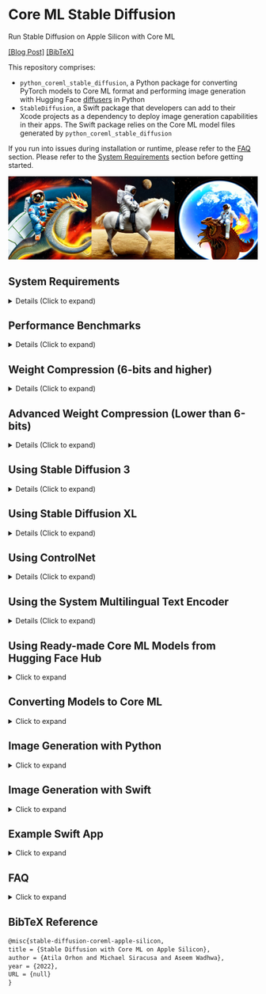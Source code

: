 # Core ML Stable Diffusion

Run Stable Diffusion on Apple Silicon with Core ML

[\[Blog Post\]](https://machinelearning.apple.com/research/stable-diffusion-coreml-apple-silicon) [\[BibTeX\]](#bibtex)


This repository comprises:

- `python_coreml_stable_diffusion`, a Python package for converting PyTorch models to Core ML format and performing image generation with Hugging Face [diffusers](https://github.com/huggingface/diffusers) in Python
- `StableDiffusion`, a Swift package that developers can add to their Xcode projects as a dependency to deploy image generation capabilities in their apps. The Swift package relies on the Core ML model files generated by `python_coreml_stable_diffusion`

If you run into issues during installation or runtime, please refer to the [FAQ](#faq) section. Please refer to the [System Requirements](#system-requirements) section before getting started.

<img src="assets/readme_reel.png">

## <a name="system-requirements"></a> System Requirements

<details>
  <summary> Details (Click to expand) </summary>

Model Conversion:

 macOS  | Python | coremltools |
:------:|:------:|:-----------:|
  13.1  | 3.8    |    7.0      |

Project Build:

  macOS | Xcode | Swift |
:------:|:-----:|:-----:|
  13.1  | 14.3  |  5.8  |

Target Device Runtime:

  macOS | iPadOS, iOS |
:------:|:-----------:|
  13.1  |     16.2    |

Target Device Runtime ([With Memory Improvements](#compression-6-bits-and-higher)):

  macOS | iPadOS, iOS |
:------:|:-----------:|
  14.0  |     17.0    |

Target Device Hardware Generation:

  Mac   |  iPad   | iPhone  |
:------:|:-------:|:-------:|
   M1   |   M1    |  A14    |

</details>


## <a name="performance-benchmark"></a> Performance Benchmarks

<details>
  <summary> Details (Click to expand) </summary>


[`stabilityai/stable-diffusion-2-1-base`](https://huggingface.co/apple/coreml-stable-diffusion-2-1-base) (512x512)



|        Device         | `--compute-unit`| `--attention-implementation` | End-to-End Latency (s) | Diffusion Speed (iter/s) |
| --------------------- | --------------- | ---------------------------- | ---------------------- | ------------------------ |
| iPhone 12 Mini        | `CPU_AND_NE`    |      `SPLIT_EINSUM_V2`       |      18.5*             |        1.44              |
| iPhone 12 Pro Max     | `CPU_AND_NE`    |      `SPLIT_EINSUM_V2`       |      15.4              |        1.45              |
| iPhone 13             | `CPU_AND_NE`    |      `SPLIT_EINSUM_V2`       |      10.8*             |        2.53              |
| iPhone 13 Pro Max     | `CPU_AND_NE`    |      `SPLIT_EINSUM_V2`       |      10.4              |        2.55              |
| iPhone 14             | `CPU_AND_NE`    |      `SPLIT_EINSUM_V2`       |      8.6               |        2.57              |
| iPhone 14 Pro Max     | `CPU_AND_NE`    |      `SPLIT_EINSUM_V2`       |      7.9               |        2.69              |
| iPad Pro (M1)         | `CPU_AND_NE`    |      `SPLIT_EINSUM_V2`       |      11.2              |        2.19              |
| iPad Pro (M2)         | `CPU_AND_NE`    |      `SPLIT_EINSUM_V2`       |      7.0               |        3.07              |

<details>
  <summary> Details (Click to expand) </summary>

- This benchmark was conducted by Apple and Hugging Face using public beta versions of iOS 17.0, iPadOS 17.0 and macOS 14.0 Seed 8 in August 2023.
- The performance data was collected using the `benchmark` branch of the [Diffusers app](https://github.com/huggingface/swift-coreml-diffusers)
- Swift code is not fully optimized, introducing up to ~10% overhead unrelated to Core ML model execution.
- The median latency value across 5 back-to-back end-to-end executions are reported
- The image generation procedure follows the standard configuration: 20 inference steps, 512x512 output image resolution, 77 text token sequence length, classifier-free guidance (batch size of 2 for unet).
- The actual prompt length does not impact performance because the Core ML model is converted with a static shape that computes the forward pass for all of the 77 elements (`tokenizer.model_max_length`) in the text token sequence regardless of the actual length of the input text.
- Weights are compressed to 6 bit precision. Please refer to [this section](#compression-6-bits-and-higher) for details.
- Activations are in float16 precision for both the GPU and the Neural Engine.
- `*` indicates that the [reduceMemory](https://github.com/apple/ml-stable-diffusion/blob/main/swift/StableDiffusion/pipeline/StableDiffusionPipeline.swift#L91) option was enabled which loads and unloads models just-in-time to avoid memory shortage. This added up to 2 seconds to the end-to-end latency.
- In the benchmark table, we report the best performing `--compute-unit` and `--attention-implementation` values per device. The former does not modify the Core ML model and can be applied during runtime. The latter modifies the Core ML model. Note that the best performing compute unit is model version and hardware-specific.
- Note that the performance optimizations in this repository (e.g. `--attention-implementation`) are generally applicable to Transformers and not customized to Stable Diffusion. Better performance may be observed upon custom kernel tuning. Therefore, these numbers do not represent **peak** HW capability.
- Performance may vary across different versions of Stable Diffusion due to architecture changes in the model itself. Each reported number is specific to the model version mentioned in that context.
- Performance may vary due to factors like increased system load from other applications or suboptimal device thermal state.

</details>


[`stabilityai/stable-diffusion-xl-base-1.0-ios`](https://huggingface.co/apple/coreml-stable-diffusion-xl-base-ios) (768x768)

|        Device         | `--compute-unit`| `--attention-implementation` | End-to-End Latency (s) | Diffusion Speed (iter/s) |
| --------------------- | --------------- | ---------------------------- | ---------------------- | ------------------------ |
| iPhone 12 Pro         | `CPU_AND_NE`    |      `SPLIT_EINSUM`          |            116*        |        0.50              |
| iPhone 13 Pro Max     | `CPU_AND_NE`    |      `SPLIT_EINSUM`          |            86*         |        0.68              |
| iPhone 14 Pro Max     | `CPU_AND_NE`    |      `SPLIT_EINSUM`          |            77*         |        0.83              |
| iPhone 15 Pro Max     | `CPU_AND_NE`    |      `SPLIT_EINSUM`          |            31          |        0.85              |
| iPad Pro (M1)         | `CPU_AND_NE`    |      `SPLIT_EINSUM`          |            36          |        0.69              |
| iPad Pro (M2)         | `CPU_AND_NE`    |      `SPLIT_EINSUM`          |            27          |        0.98              |

<details>
  <summary> Details (Click to expand) </summary>

- This benchmark was conducted by Apple and Hugging Face using iOS 17.0.2 and iPadOS 17.0.2 in September 2023.
- The performance data was collected using the `benchmark` branch of the [Diffusers app](https://github.com/huggingface/swift-coreml-diffusers)
- The median latency value across 5 back-to-back end-to-end executions are reported
- The image generation procedure follows this configuration: 20 inference steps, 768x768 output image resolution, 77 text token sequence length, classifier-free guidance (batch size of 2 for unet).
- `Unet.mlmodelc` is compressed to 4.04 bit precision following the [Mixed-Bit Palettization](#compression-lower-than-6-bits) algorithm recipe published [here](https://huggingface.co/apple/coreml-stable-diffusion-mixed-bit-palettization/blob/main/recipes/stabilityai-stable-diffusion-xl-base-1.0_palettization_recipe.json)
- All models except for `Unet.mlmodelc` are compressed to 16 bit precision
- [madebyollin/sdxl-vae-fp16-fix](https://huggingface.co/madebyollin/sdxl-vae-fp16-fix) by [@madebyollin](https://github.com/madebyollin) was used as the source PyTorch model for `VAEDecoder.mlmodelc` in order to enable float16 weight and activation quantization for the VAE model.
- `--attention-implementation SPLIT_EINSUM` is chosen in lieu of `SPLIT_EINSUM_V2` due to the prohibitively long compilation time of the latter
- `*` indicates that the [reduceMemory](https://github.com/apple/ml-stable-diffusion/blob/main/swift/StableDiffusion/pipeline/StableDiffusionPipeline.swift#L91) option was enabled which loads and unloads models just-in-time to avoid memory shortage. This added significant overhead to the end-to-end latency. Note that end-to-end latency difference between `iPad Pro (M1)` and `iPhone 13 Pro Max` despite identical diffusion speed.
- The actual prompt length does not impact performance because the Core ML model is converted with a static shape that computes the forward pass for all of the 77 elements (`tokenizer.model_max_length`) in the text token sequence regardless of the actual length of the input text.
- In the benchmark table, we report the best performing `--compute-unit` and `--attention-implementation` values per device. The former does not modify the Core ML model and can be applied during runtime. The latter modifies the Core ML model. Note that the best performing compute unit is model version and hardware-specific.
- Note that the performance optimizations in this repository (e.g. `--attention-implementation`) are generally applicable to Transformers and not customized to Stable Diffusion. Better performance may be observed upon custom kernel tuning. Therefore, these numbers do not represent **peak** HW capability.
- Performance may vary across different versions of Stable Diffusion due to architecture changes in the model itself. Each reported number is specific to the model version mentioned in that context.
- Performance may vary due to factors like increased system load from other applications or suboptimal device thermal state.


</details>



[`stabilityai/stable-diffusion-xl-base-1.0`](https://huggingface.co/apple/coreml-stable-diffusion-xl-base) (1024x1024)

|        Device         | `--compute-unit`| `--attention-implementation` | End-to-End Latency (s) | Diffusion Speed (iter/s) |
| --------------------- | --------------- | ---------------------------- | ---------------------- | ------------------------ |
| MacBook Pro (M1 Max)  | `CPU_AND_GPU`   |      `ORIGINAL`              |      46                |        0.46              |
| MacBook Pro (M2 Max)  | `CPU_AND_GPU`   |      `ORIGINAL`              |      37                |        0.57              |
| Mac Studio (M1 Ultra) | `CPU_AND_GPU`   |      `ORIGINAL`              |      25                |        0.89              |
| Mac Studio (M2 Ultra) | `CPU_AND_GPU`   |      `ORIGINAL`              |      20                |        1.11              |

<details>
  <summary> Details (Click to expand) </summary>

- This benchmark was conducted by Apple and Hugging Face using public beta versions of iOS 17.0, iPadOS 17.0 and macOS 14.0 in July 2023.
- The performance data was collected by running the `StableDiffusion` Swift pipeline.
- The median latency value across 3 back-to-back end-to-end executions are reported
- The image generation procedure follows the standard configuration: 20 inference steps, 1024x1024 output image resolution, classifier-free guidance (batch size of 2 for unet).
- Weights and activations are in float16 precision
- Performance may vary across different versions of Stable Diffusion due to architecture changes in the model itself. Each reported number is specific to the model version mentioned in that context.
- Performance may vary due to factors like increased system load from other applications or suboptimal device thermal state. Given these factors, we do not report sub-second variance in latency.

</details>
</details>


## <a name="compression-6-bits-and-higher"></a> Weight Compression (6-bits and higher)

<details>
  <summary> Details (Click to expand) </summary>

coremltools-7.0 supports advanced weight compression techniques for [pruning](https://coremltools.readme.io/v7.0/docs/pruning), [palettization](https://coremltools.readme.io/v7.0/docs/palettization-overview) and [linear 8-bit quantization](https://coremltools.readme.io/v7.0/docs/quantization-aware-training). For these techniques, `coremltools.optimize.torch.*` includes APIs that require fine-tuning to maintain accuracy at higher compression rates whereas `coremltools.optimize.coreml.*` includes APIs that are applied post-training and are data-free.

We demonstrate how data-free [post-training palettization](https://coremltools.readme.io/v7.0/docs/post-training-palettization) implemented in `coremltools.optimize.coreml.palettize_weights` enables us to achieve greatly improved performance for Stable Diffusion on mobile devices. This API implements the [Fast Exact k-Means](https://arxiv.org/abs/1701.07204) algorithm for optimal weight clustering which yields more accurate palettes. Using `--quantize-nbits {2,4,6,8}` during [conversion](#converting-models-to-coreml) is going to apply this compression to the unet and text_encoder models.

For best results, we recommend [training-time palettization](https://coremltools.readme.io/v7.0/docs/training-time-palettization): `coremltools.optimize.torch.palettization.DKMPalettizer` if fine-tuning your model is feasible. This API implements the [Differentiable k-Means (DKM)](https://machinelearning.apple.com/research/differentiable-k-means) learned palettization algorithm. In this exercise, we stick to post-training palettization for the sake of simplicity and ease of reproducibility.

The Neural Engine is capable of accelerating models with low-bit palettization: 1, 2, 4, 6 or 8 bits. With iOS 17 and macOS 14, compressed weights for Core ML models can be just-in-time decompressed during runtime (as opposed to ahead-of-time decompression upon load) to match the precision of activation tensors. This yields significant memory savings and enables models to run on devices with smaller RAM (e.g. iPhone 12 Mini). In addition, compressed weights are faster to fetch from memory which reduces the latency of memory bandwidth-bound layers. The just-in-time decompression behavior depends on the compute unit, layer type and hardware generation.

| Weight Precision | `--compute-unit`   | [`stabilityai/stable-diffusion-2-1-base`](https://huggingface.co/apple/coreml-stable-diffusion-2-1-base) generating *"a high quality photo of a surfing dog"* |
| :---------------:| :----------------: | ------------------------------------------------------  |
| 6-bit            | cpuAndNeuralEngine | <img src="assets/palette6_cpuandne_readmereel.png"> |
| 16-bit           | cpuAndNeuralEngine | <img src="assets/float16_cpuandne_readmereel.png">  |
| 16-bit           | cpuAndGPU          | <img src="assets/float16_gpu_readmereel.png"> |

Note that there are minor differences across 16-bit (float16) and 6-bit results. These differences are comparable to the differences across float16 and float32 or differences across compute units as exemplified above. We recommend a minimum of 6 bits for palettizing Stable Diffusion. Smaller number of bits (1, 2 and 4) will require either fine-tuning or advanced palettization techniques such as [MBP](#compression-lower-than-6-bits).

Resources:
- [Core ML Tools Docs: Optimizing Models](https://coremltools.readme.io/v7.0/docs/optimizing-models)
- [WWDC23 Session Video: Use Core ML Tools for machine learning model compression](https://developer.apple.com/videos/play/wwdc2023/10047)

</details>

## <a name="compression-lower-than-6-bits"></a> Advanced Weight Compression (Lower than 6-bits)

<details>
  <summary> Details (Click to expand) </summary>

This section describes an advanced compression algorithm called [Mixed-Bit Palettization (MBP)](https://huggingface.co/blog/stable-diffusion-xl-coreml#what-is-mixed-bit-palettization) built on top of the [Post-Training Weight Palettization tools](https://apple.github.io/coremltools/docs-guides/source/post-training-palettization.html) and using the [Weights Metadata API](https://apple.github.io/coremltools/docs-guides/source/mlmodel-utilities.html#get-weights-metadata) from [coremltools](https://github.com/apple/coremltools).

MBP builds a per-layer "palettization recipe" by picking a suitable number of bits among the Neural Engine supported bit-widths of 1, 2, 4, 6 and 8 in order to achieve the minimum average bit-width while maintaining a desired level of signal strength. The signal strength is measured by comparing the compressed model's output to that of the original float16 model. Given the same random seed and text prompts, PSNR between denoised latents is computed. The compression rate will depend on the model version as well as the tolerance for signal loss (drop in PSNR) since this algorithm is adaptive.

| 3.41-bit | 4.50-bit | 6.55-bit | 16-bit (original) |
| :-------:| :-------:| :-------:| :----------------:|
| <img src="assets/mbp/a_high_quality_photo_of_a_surfing_dog.7667.final_3.41-bits.png"> | <img src="assets/mbp/a_high_quality_photo_of_a_surfing_dog.7667.final_4.50-bits.png">  | <img src="assets/mbp/a_high_quality_photo_of_a_surfing_dog.7667.final_6.55-bits.png"> | <img src="assets/mbp/a_high_quality_photo_of_a_surfing_dog.7667.final_float16_original.png"> |


For example, the original float16 [stabilityai/stable-diffusion-xl-base-1.0](https://huggingface.co/stabilityai/stable-diffusion-xl-base-1.0) model has an ~82 dB signal strength. Naively applying [linear 8-bit quantization](https://coremltools.readme.io/docs/data-free-quantization) to the Unet model drops the signal to ~65 dB. Instead, applying MBP yields an average of 2.81-bits quantization while maintaining a signal strength of ~67 dB. This technique generally yields better results compared to using `--quantize-nbits` during model conversion but requires a "pre-analysis" run that takes up to a few hours on a single GPU (`mps` or `cuda`).

Here is the signal strength (PSNR in dB) versus model size reduction (% of float16 size) for `stabilityai/stable-diffusion-xl-base-1.0`. The `{1,2,4,6,8}-bit` curves are generated by progressively palettizing more layers using a palette with fixed number of bits. The layers were ordered in ascending order of their isolated impact to end-to-end signal strength so the cumulative compression's impact is delayed as much as possible. The mixed-bit curve is based on falling back to a higher number of bits as soon as a layer's isolated impact to end-to-end signal integrity drops below a threshold. Note that all curves based on palettization outperform linear 8-bit quantization at the same model size except for 1-bit.

<img src="assets/mbp/stabilityai_stable-diffusion-xl-base-1.0_psnr_vs_size.png" width="640">

Here are the steps for applying this technique on another model version:

**Step 1:** Run the pre-analysis script to generate "recipes" with varying signal strength:

```python
python -m python_coreml_stable_diffusion.mixed_bit_compression_pre_analysis --model-version <model-version> -o <output-dir>
```

For popular base models, you may find the pre-computed pre-analysis results [here](https://huggingface.co/apple/coreml-stable-diffusion-mixed-bit-palettization/tree/main/recipes). Fine-tuned models models are likely to honor the recipes of their corresponding base models but this is untested.


**Step 2:** The resulting JSON file from Step 1 will list "baselines", e.g.:

```json
{
  "model_version": "stabilityai/stable-diffusion-xl-base-1.0",
  "baselines": {
    "original": 82.2,
    "linear_8bit": 66.025,
    "recipe_6.55_bit_mixedpalette": 79.9,
    "recipe_5.52_bit_mixedpalette": 78.2,
    "recipe_4.89_bit_mixedpalette": 76.8,
    "recipe_4.41_bit_mixedpalette": 75.5,
    "recipe_4.04_bit_mixedpalette": 73.2,
    "recipe_3.67_bit_mixedpalette": 72.2,
    "recipe_3.32_bit_mixedpalette": 71.4,
    "recipe_3.19_bit_mixedpalette": 70.4,
    "recipe_3.08_bit_mixedpalette": 69.6,
    "recipe_2.98_bit_mixedpalette": 68.6,
    "recipe_2.90_bit_mixedpalette": 67.8,
    "recipe_2.83_bit_mixedpalette": 67.0,
    "recipe_2.71_bit_mixedpalette": 66.3
  },
}
```

Among these baselines, select a recipe based on your desired signal strength. We recommend palettizing to ~4 bits depending on the use case even if the signal integrity for lower bit values are higher than the linear 8-bit quantization baseline.

Finally, apply the selected recipe to the float16 Core ML model as follows:

```python
python -m python_coreml_stable_diffusion.mixed_bit_compression_apply --mlpackage-path <path-to-float16-unet-mlpackage> -o <output-dir> --pre-analysis-json-path <path-to--pre-analysis-json> --selected-recipe <selected-recipe-string-key>
```

An example `<selected-recipe-string-key>` would be `"recipe_4.50_bit_mixedpalette"` which achieves an average of 4.50-bits compression (compressed from ~5.2GB to ~1.46GB for SDXL). Please note that signal strength does not directly map to image-text alignment. Always verify that your MBP-compressed model variant is accurately generating images for your test prompts.

</details>


## <a name="using-stable-diffusion-3"></a> Using Stable Diffusion 3

<details>
  <summary> Details (Click to expand) </summary>

### Model Conversion

Stable Diffusion 3 uses some new and some old models to run. For the text encoders, the conversion can be done using a similar command as before with the `--sd3-version` flag.

```bash
python -m python_coreml_stable_diffusion.torch2coreml --model-version stabilityai/stable-diffusion-3-medium --bundle-resources-for-swift-cli --convert-text-encoder --sd3-version -o <output-dir>
```

For the new models (MMDiT, a new VAE with 16 channels, and the T5 text encoder), there are a number of new CLI flags that utilize the [DiffusionKit](https://www.github.com/argmaxinc/DiffusionKit) repo:

- `--sd3-version`: Indicates to the converter to treat this as a Stable Diffusion 3 model
- `--convert-mmdit`: Convert the MMDiT model
- `--convert-vae-decoder`: Convert the new VAE model (this will use the 16 channel version if --sd3-version is set)
- `--include-t5`: Downloads and includes a pre-converted T5 text encoder in the conversion

e.g.:
```bash
python -m python_coreml_stable_diffusion.torch2coreml --model-version stabilityai/stable-diffusion-3-medium --bundle-resources-for-swift-cli --convert-vae-decoder --convert-mmdit  --include-t5 --sd3-version -o <output-dir>
```

To convert the full pipeline with at 1024x1024 resolution, the following command may be used:

```bash
python -m python_coreml_stable_diffusion.torch2coreml --model-version stabilityai/stable-diffusion-3-medium --bundle-resources-for-swift-cli --convert-text-encoder --convert-vae-decoder --convert-mmdit --include-t5 --sd3-version --latent-h 128 --latent-w 128 -o <output-dir>
```

Keep in mind that the MMDiT model is quite large and will require increasingly more memory and time to convert as the latent resolution increases.

Also note that currently the MMDiT model requires fp32 and therefore only supports `CPU_AND_GPU` compute units and `ORIGINAL` attention implementation (the default for this pipeline).

### Swift Inference

Swift inference for Stable Diffusion 3 is similar to the previous versions. The only difference is that the `--sd3` flag should be used to indicate that the model is a Stable Diffusion 3 model.

```bash
swift run StableDiffusionSample <prompt> --resource-path <output-mlpackages-directory/Resources> --output-path <output-dir> --compute-units cpuAndGPU --sd3
```

</details>

## <a name="using-stable-diffusion-xl"></a> Using Stable Diffusion XL

<details>
  <summary> Details (Click to expand) </summary>

### Model Conversion

e.g.:

```bash
python -m python_coreml_stable_diffusion.torch2coreml --convert-unet --convert-vae-decoder --convert-text-encoder --xl-version --model-version stabilityai/stable-diffusion-xl-base-1.0 --refiner-version stabilityai/stable-diffusion-xl-refiner-1.0 --bundle-resources-for-swift-cli --attention-implementation {ORIGINAL,SPLIT_EINSUM} -o <output-dir>
```

- `--xl-version`: Additional argument to pass to the conversion script when specifying an XL model
- `--refiner-version`: Additional argument to pass to the conversion script when specifying an XL refiner model, required for ["Ensemble of Expert Denoisers"](https://huggingface.co/docs/diffusers/main/en/api/pipelines/stable_diffusion/stable_diffusion_xl#1-ensemble-of-expert-denoisers) inference.
- `--attention-implementation`: `ORIGINAL` is recommended for `cpuAndGPU` for deployment on Mac
- `--attention-implementation`: `SPLIT_EINSUM` is recommended for `cpuAndNeuralEngine` for deployment on iPhone & iPad
- `--attention-implementation`: `SPLIT_EINSUM_V2` is not recommended for Stable Diffusion XL because of prohibitively long compilation time
- **Tip:** Adding `--latent-h 96 --latent-w 96` is recommended for iOS and iPadOS deployment which leads to 768x768 generation as opposed to the default 1024x1024.
- **Tip:** Due to known float16 overflow issues in the original Stable Diffusion XL VAE, [the model conversion script enforces float32 precision](https://github.com/apple/ml-stable-diffusion/blob/main/python_coreml_stable_diffusion/torch2coreml.py#L486). Using a custom VAE version such as [madebyollin/sdxl-vae-fp16-fix](https://huggingface.co/madebyollin/sdxl-vae-fp16-fix) by [@madebyollin](https://github.com/madebyollin) via `--custom-vae-version madebyollin/sdxl-vae-fp16-fix` will restore the default float16 precision for VAE.

### Swift Inference

```bash
swift run StableDiffusionSample <prompt> --resource-path <output-mlpackages-directory/Resources> --output-path <output-dir> --compute-units {cpuAndGPU,cpuAndNeuralEngine} --xl
```
- Only the `base` model is required, `refiner` model is optional and will be used by default if provided in the resource directory
- ControlNet for XL is not yet supported

### Python Inference

```bash
python -m python_coreml_stable_diffusion.pipeline --prompt <prompt> --compute-unit {CPU_AND_GPU,CPU_AND_NE} -o <output-dir> -i <output-mlpackages-directory/Resources> --model-version stabilityai/stable-diffusion-xl-base-1.0
```
- `refiner` model is not yet supported
- ControlNet for XL is not yet supported

</details>

## <a name="using-controlnet"></a> Using ControlNet

<details>
  <summary> Details (Click to expand) </summary>

Example results using the prompt *"a high quality photo of a surfing dog"* conditioned on the scribble (leftmost):

<img src="assets/controlnet_readme_reel.png">

[ControlNet](https://huggingface.co/lllyasviel/ControlNet) allows users to condition image generation with Stable Diffusion on signals such as edge maps, depth maps, segmentation maps, scribbles and pose. Thanks to [@ryu38's contribution](https://github.com/apple/ml-stable-diffusion/pull/153), both the Python CLI and the Swift package support ControlNet models. Please refer to [this section](#converting-models-to-coreml) for details on setting up Stable Diffusion with ControlNet.

Note that ControlNet is not yet supported for Stable Diffusion XL.

</details>

## <a name="system-multilingual-text-encoder"></a> Using the System Multilingual Text Encoder

<details>
  <summary> Details (Click to expand) </summary>

With iOS 17 and macOS 14, `NaturalLanguage` framework introduced the [NLContextualEmbedding](https://developer.apple.com/documentation/naturallanguage/nlcontextualembedding) which provides Transformer-based textual embeddings for Latin (20 languages), Cyrillic (4 languages) and CJK (3 languages) scripts. The WWDC23 session titled [Explore Natural Language multilingual models](https://developer.apple.com/videos/play/wwdc2023/10042) demonstrated how this powerful new model can be used by developers to train downstream tasks such as multilingual image generation with Stable Diffusion.

The code to reproduce this demo workflow is made available in this repository. There are several ways in which this workflow can be implemented. Here is an example:

**Step 1:** Curate an image-text dataset with the desired languages.

**Step 2:** Pre-compute the NLContextualEmbedding values and replace the text strings with these embedding vectors in your dataset.

**Step 3:** Fine-tune a base model from Hugging Face Hub that is compatible with the [StableDiffusionPipeline](https://huggingface.co/docs/diffusers/api/pipelines/stable_diffusion/overview) by using your new dataset and replacing the default text_encoder with your pre-computed NLContextualEmbedding values.

**Step 4:** In order to be able to swap the text_encoder of a base model without training new layers, the base model's `text_encoder.hidden_size` must match that of NLContextualEmbedding. If it doesn't, you will need to train a linear projection layer to map between the two dimensionalities. After fine-tuning, this linear layer should be converted to CoreML as follows:

```shell
python -m python_coreml_stable_diffusion.multilingual_projection --input-path <path-to-projection-torchscript> --output-dir <output-dir>
```

The command above will yield a `MultilingualTextEncoderProjection.mlmodelc` file under `--output-dir` and this should be colocated with the rest of the Core ML model assets that were generated through `--bundle-resources-for-swift-cli`.

**Step 5:** The multilingual system text encoder can now be invoked by setting `useMultilingualTextEncoder` to true when initializing a pipeline or setting `--use-multilingual-text-encoder` in the CLI. Note that the model assets are distributed over-the-air so the first invocation will trigger asset downloads which is less than 100MB.


Resources:
- [WWDC23 Session Video: Explore Natural Language multilingual models](https://developer.apple.com/videos/play/wwdc2023/10042)
- [NLContextualEmbedding API Documentation](https://developer.apple.com/documentation/naturallanguage/nlcontextualembedding)

</details>

## <a name="using-converted-weights"></a> Using Ready-made Core ML Models from Hugging Face Hub

<details>
  <summary> Click to expand </summary>

🤗 Hugging Face ran the [conversion procedure](#converting-models-to-coreml) on the following models and made the Core ML weights publicly available on the Hub. If you would like to convert a version of Stable Diffusion that is not already available on the Hub, please refer to the [Converting Models to Core ML](#converting-models-to-core-ml).

* 6-bit quantized models (suitable for iOS 17 and macOS 14):
  - [`CompVis/stable-diffusion-v1-4`](https://huggingface.co/apple/coreml-stable-diffusion-1-4-palettized)
  - [`runwayml/stable-diffusion-v1-5`](https://huggingface.co/apple/coreml-stable-diffusion-v1-5-palettized)
  - [`stabilityai/stable-diffusion-2-base`](https://huggingface.co/apple/coreml-stable-diffusion-2-base-palettized)
  - [`stabilityai/stable-diffusion-2-1-base`](https://huggingface.co/apple/coreml-stable-diffusion-2-1-base-palettized)

* Mixed-bit quantized models
- [`stabilityai/stable-diffusion-xl-base-1.0`](https://huggingface.co/apple/coreml-stable-diffusion-mixed-bit-palettization)
- [`stabilityai/stable-diffusion-xl-base-1.0-ios`](https://huggingface.co/apple/coreml-stable-diffusion-xl-base-ios)

* Uncompressed models:
  - [`CompVis/stable-diffusion-v1-4`](https://huggingface.co/apple/coreml-stable-diffusion-v1-4)
  - [`runwayml/stable-diffusion-v1-5`](https://huggingface.co/apple/coreml-stable-diffusion-v1-5)
  - [`stabilityai/stable-diffusion-2-base`](https://huggingface.co/apple/coreml-stable-diffusion-2-base)
  - [`stabilityai/stable-diffusion-2-1-base`](https://huggingface.co/apple/coreml-stable-diffusion-2-1-base)
  - [`stabilityai/stable-diffusion-xl-base-1.0`](https://huggingface.co/apple/coreml-stable-diffusion-xl-base)
  - [`stabilityai/stable-diffusion-xl-{base+refiner}-1.0`](https://huggingface.co/apple/coreml-stable-diffusion-xl-base-with-refiner)
  - [`stabilityai/stable-diffusion-3-medium`](https://huggingface.co/stabilityai/stable-diffusion-3-medium)

If you want to use any of those models you may download the weights and proceed to [generate images with Python](#image-generation-with-python) or [Swift](#image-generation-with-swift).

There are several variants in each model repository. You may clone the whole repos using `git` and `git lfs` to download all variants, or selectively download the ones you need.

To clone the repos using `git`, please follow this process:

**Step 1:** Install the `git lfs` extension for your system.

`git lfs` stores large files outside the main git repo, and it downloads them from the appropriate server after you clone or checkout. It is available in most package managers, check [the installation page](https://git-lfs.com) for details.

**Step 2:** Enable `git lfs` by running this command once:

```bash
git lfs install
```

**Step 3:** Use `git clone` to download a copy of the repo that includes all model variants. For Stable Diffusion version 1.4, you'd issue the following command in your terminal:

```bash
git clone https://huggingface.co/apple/coreml-stable-diffusion-v1-4
```

If you prefer to download specific variants instead of cloning the repos, you can use the `huggingface_hub` Python library. For example, to do generation in Python using the `ORIGINAL` attention implementation (read [this section](#converting-models-to-core-ml) for details), you could use the following helper code:

```Python
from huggingface_hub import snapshot_download
from pathlib import Path

repo_id = "apple/coreml-stable-diffusion-v1-4"
variant = "original/packages"

model_path = Path("./models") / (repo_id.split("/")[-1] + "_" + variant.replace("/", "_"))
snapshot_download(repo_id, allow_patterns=f"{variant}/*", local_dir=model_path, local_dir_use_symlinks=False)
print(f"Model downloaded at {model_path}")
```

`model_path` would be the path in your local filesystem where the checkpoint was saved. Please, refer to [this post](https://huggingface.co/blog/diffusers-coreml) for additional details.

</details>

## <a name="converting-models-to-coreml"></a> Converting Models to Core ML

<details>
  <summary> Click to expand </summary>

**Step 1:** Create a Python environment and install dependencies:

```bash
conda create -n coreml_stable_diffusion python=3.8 -y
conda activate coreml_stable_diffusion
cd /path/to/cloned/ml-stable-diffusion/repository
pip install -e .
```

**Step 2:** Log in to or register for your [Hugging Face account](https://huggingface.co), generate a [User Access Token](https://huggingface.co/settings/tokens) and use this token to set up Hugging Face API access by running `huggingface-cli login` in a Terminal window.

**Step 3:** Navigate to the version of Stable Diffusion that you would like to use on [Hugging Face Hub](https://huggingface.co/models?search=stable-diffusion) and accept its Terms of Use. The default model version is [CompVis/stable-diffusion-v1-4](https://huggingface.co/CompVis/stable-diffusion-v1-4). The model version may be changed by the user as described in the next step.

**Step 4:** Execute the following command from the Terminal to generate Core ML model files (`.mlpackage`)

```shell
python -m python_coreml_stable_diffusion.torch2coreml --convert-unet --convert-text-encoder --convert-vae-decoder --convert-safety-checker --model-version <model-version-string-from-hub> -o <output-mlpackages-directory>
```

**WARNING:** This command will download several GB worth of PyTorch checkpoints from Hugging Face. Please ensure that you are on Wi-Fi and have enough disk space.

This generally takes 15-20 minutes on an M1 MacBook Pro. Upon successful execution, the 4 neural network models that comprise Stable Diffusion will have been converted from PyTorch to Core ML (`.mlpackage`) and saved into the specified `<output-mlpackages-directory>`. Some additional notable arguments:

- `--model-version`: The model version name as published on the [Hugging Face Hub](https://huggingface.co/models?search=stable-diffusion)

- `--refiner-version`: The refiner version name as published on the [Hugging Face Hub](https://huggingface.co/models?search=stable-diffusion). This is optional and if specified, this argument will convert and bundle the refiner unet alongside the model unet.

- `--bundle-resources-for-swift-cli`: Compiles all 4 models and bundles them along with necessary resources for text tokenization into `<output-mlpackages-directory>/Resources` which should provided as input to the Swift package. This flag is not necessary for the diffusers-based Python pipeline. [However using these compiled models in Python will significantly speed up inference](https://apple.github.io/coremltools/docs-guides/source/model-prediction.html#why-use-a-compiled-model).

- `--quantize-nbits`: Quantizes the weights of unet and text_encoder models down to 2, 4, 6 or 8 bits using a globally optimal k-means clustering algorithm. By default all models are weight-quantized to 16 bits even if this argument is not specified. Please refer to [this section](#compression-6-bits-and-higher for details and further guidance on weight compression.

- `--chunk-unet`: Splits the Unet model in two approximately equal chunks (each with less than 1GB of weights) for mobile-friendly deployment. This is **required** for Neural Engine deployment on iOS and iPadOS if weights are not quantized to 6-bits or less (`--quantize-nbits {2,4,6}`). This is not required for macOS. Swift CLI is able to consume both the chunked and regular versions of the Unet model but prioritizes the former. Note that chunked unet is not compatible with the Python pipeline because Python pipeline is intended for macOS only.

- `--attention-implementation`: Defaults to `SPLIT_EINSUM` which is the implementation described in [Deploying Transformers on the Apple Neural Engine](https://machinelearning.apple.com/research/neural-engine-transformers). `--attention-implementation SPLIT_EINSUM_V2` yields 10-30% improvement for mobile devices, still targeting the Neural Engine. `--attention-implementation ORIGINAL` will switch to an alternative implementation that should be used for CPU or GPU deployment on some Mac devices. Please refer to the [Performance Benchmark](#performance-benchmark) section for further guidance.

- `--check-output-correctness`: Compares original PyTorch model's outputs to final Core ML model's outputs. This flag increases RAM consumption significantly so it is recommended only for debugging purposes.

- `--convert-controlnet`: Converts ControlNet models specified after this option. This can also convert multiple models if you specify like `--convert-controlnet lllyasviel/sd-controlnet-mlsd lllyasviel/sd-controlnet-depth`.

- `--unet-support-controlnet`: enables a converted UNet model to receive additional inputs from ControlNet. This is required for generating image with using ControlNet and saved with a different name, `*_control-unet.mlpackage`, distinct from normal UNet. On the other hand, this UNet model can not work without ControlNet. Please use normal UNet for just txt2img.

- `--convert-vae-encoder`: not required for text-to-image applications. Required for image-to-image applications in order to map the input image to the latent space.

</details>

## <a name="image-generation-with-python"></a> Image Generation with Python

<details>
  <summary> Click to expand </summary>

Run text-to-image generation using the example Python pipeline based on [diffusers](https://github.com/huggingface/diffusers):

```shell
python -m python_coreml_stable_diffusion.pipeline --prompt "a photo of an astronaut riding a horse on mars" -i <core-ml-model-directory> -o </path/to/output/image> --compute-unit ALL --seed 93
```
Please refer to the help menu for all available arguments: `python -m python_coreml_stable_diffusion.pipeline -h`. Some notable arguments:

- `-i`: Should point to the `-o` directory from Step 4 of [Converting Models to Core ML](#converting-models-to-coreml) section from above. If you specified `--bundle-resources-for-swift-cli` during conversion, then use the resulting `Resources` folder (which holds the compiled `.mlmodelc` files). [The compiled models load much faster after first use](https://apple.github.io/coremltools/docs-guides/source/model-prediction.html#why-use-a-compiled-model).
- `--model-version`: If you overrode the default model version while converting models to Core ML, you will need to specify the same model version here.
- `--compute-unit`: Note that the most performant compute unit for this particular implementation may differ across different hardware. `CPU_AND_GPU` or `CPU_AND_NE` may be faster than `ALL`. Please refer to the [Performance Benchmark](#performance-benchmark) section for further guidance.
- `--scheduler`: If you would like to experiment with different schedulers, you may specify it here. For available options, please see the help menu. You may also specify a custom number of inference steps by `--num-inference-steps` which defaults to 50.
- `--controlnet`: ControlNet models specified with this option are used in image generation. Use this option in the format `--controlnet lllyasviel/sd-controlnet-mlsd lllyasviel/sd-controlnet-depth` and make sure to use `--controlnet-inputs` in conjunction.
- `--controlnet-inputs`: Image inputs corresponding to each ControlNet model. Please provide image paths in same order as models in `--controlnet`, for example: `--controlnet-inputs image_mlsd image_depth`.

</details>

## <a name="image-gen-swift"></a> Image Generation with Swift

<details>
  <summary> Click to expand </summary>

### Example CLI Usage
```shell
swift run StableDiffusionSample "a photo of an astronaut riding a horse on mars" --resource-path <output-mlpackages-directory>/Resources/ --seed 93 --output-path </path/to/output/image>
```
The output will be named based on the prompt and random seed:
e.g. `</path/to/output/image>/a_photo_of_an_astronaut_riding_a_horse_on_mars.93.final.png`

Please use the `--help` flag to learn about batched generation and more.

### Example Library Usage

```swift
import StableDiffusion
...
let pipeline = try StableDiffusionPipeline(resourcesAt: resourceURL)
pipeline.loadResources()
let image = try pipeline.generateImages(prompt: prompt, seed: seed).first
```
On iOS, the `reduceMemory` option should be set to `true` when constructing `StableDiffusionPipeline`

### Swift Package Details

This Swift package contains two products:

- `StableDiffusion` library
- `StableDiffusionSample` command-line tool

Both of these products require the Core ML models and tokenization resources to be supplied. When specifying resources via a directory path that directory must contain the following:

- `TextEncoder.mlmodelc` or `TextEncoder2.mlmodelc (text embedding model)
- `Unet.mlmodelc` or `UnetChunk1.mlmodelc` & `UnetChunk2.mlmodelc` (denoising autoencoder model)
- `VAEDecoder.mlmodelc` (image decoder model)
- `vocab.json` (tokenizer vocabulary file)
- `merges.text` (merges for byte pair encoding file)

Optionally, for image2image, in-painting, or similar:

- `VAEEncoder.mlmodelc` (image encoder model) 

Optionally, it may also include the safety checker model that some versions of Stable Diffusion include:

- `SafetyChecker.mlmodelc`

Optionally, for the SDXL refiner:

- `UnetRefiner.mlmodelc` (refiner unet model) 

Optionally, for ControlNet:

- `ControlledUNet.mlmodelc` or `ControlledUnetChunk1.mlmodelc` & `ControlledUnetChunk2.mlmodelc` (enabled to receive ControlNet values)
- `controlnet/` (directory containing ControlNet models)
  - `LllyasvielSdControlnetMlsd.mlmodelc` (for example, from lllyasviel/sd-controlnet-mlsd)
  - `LllyasvielSdControlnetDepth.mlmodelc` (for example, from lllyasviel/sd-controlnet-depth)
  - Other models you converted

Note that the chunked version of Unet is checked for first. Only if it is not present will the full `Unet.mlmodelc` be loaded. Chunking is required for iOS and iPadOS and not necessary for macOS.

</details>

## <a name="swift-app"></a> Example Swift App

<details>
  <summary> Click to expand </summary>

🤗 Hugging Face created an [open-source demo app](https://github.com/huggingface/swift-coreml-diffusers) on top of this library. It's written in native Swift and Swift UI, and runs on macOS, iOS and iPadOS. You can use the code as a starting point for your app, or to see how to integrate this library in your own projects.

Hugging Face has made the app [available in the Mac App Store](https://apps.apple.com/app/diffusers/id1666309574?mt=12).

</details>


##  <a name="faq"></a> FAQ

<details>
  <summary> Click to expand </summary>
<details>


<summary> <b> Q1: </b> <code> ERROR: Failed building wheel for tokenizers or error: can't find Rust compiler </code> </summary>

<b> A1: </b> Please review this [potential solution](https://github.com/huggingface/transformers/issues/2831#issuecomment-592724471).
</details>


<details>
<summary> <b> Q2: </b> <code> RuntimeError: {NSLocalizedDescription = "Error computing NN outputs." </code> </summary>

<b> A2: </b> There are many potential causes for this error. In this context, it is highly likely to be encountered when your system is under increased memory pressure from other applications. Reducing memory utilization of other applications is likely to help alleviate the issue.
</details>

<details>
<summary> <b> <a name="low-mem-conversion"></a> Q3: </b> My Mac has 8GB RAM and I am converting models to Core ML using the example command. The process is getting killed because of memory issues. How do I fix this issue? </summary>

<b> A3: </b>  In order to minimize the memory impact of the model conversion process, please execute the following command instead:

```bash
python -m python_coreml_stable_diffusion.torch2coreml --convert-vae-encoder --model-version <model-version-string-from-hub> -o <output-mlpackages-directory> && \
python -m python_coreml_stable_diffusion.torch2coreml --convert-vae-decoder --model-version <model-version-string-from-hub> -o <output-mlpackages-directory> && \
python -m python_coreml_stable_diffusion.torch2coreml --convert-unet --model-version <model-version-string-from-hub> -o <output-mlpackages-directory> && \
python -m python_coreml_stable_diffusion.torch2coreml --convert-text-encoder --model-version <model-version-string-from-hub> -o <output-mlpackages-directory> && \
python -m python_coreml_stable_diffusion.torch2coreml --convert-safety-checker --model-version <model-version-string-from-hub> -o <output-mlpackages-directory> &&
```

If you need `--chunk-unet`, you may do so in yet another independent command which will reuse the previously exported Unet model and simply chunk it in place:

```bash
python -m python_coreml_stable_diffusion.torch2coreml --convert-unet --chunk-unet -o <output-mlpackages-directory>
```

</details>

<details>
<summary> <b> Q4: </b> My Mac has 8GB RAM, should image generation work on my machine? </summary>

<b> A4: </b> Yes! Especially the `--compute-unit CPU_AND_NE` option should work under reasonable system load from other applications. Note that part of the [Example Results](#example-results) were generated using an M2 MacBook Air with 8GB RAM.
</details>

<details>
<summary> <b> Q5: </b> Every time I generate an image using the Python pipeline, loading all the Core ML models takes 2-3 minutes. Is this expected? </summary>

<b> A5: </b> Both `.mlpackage` and `.mlmodelc` models are compiled (also known as "model preparation" in Core ML terms) upon first load when a specific compute unit is specified. `.mlpackage` does not cache this compiled asset so each model load retriggers this compilation which may take up to a few minutes. On the other hand, `.mlmodelc` files do cache this compiled asset and non-first load times are reduced to just a few seconds.

In order to benefit from compilation caching, you may use the `.mlmodelc` assets instead of `.mlpackage` assets in both Swift (default) and Python (possible thanks to [@lopez-hector](https://github.com/lopez-hector)'s [contribution](https://github.com/apple/ml-stable-diffusion/commit/f3a212491cf531dd88493c89ad3d98d016db407f)) image generation pipelines.


</details>


<details>
<summary> <b> <a name="q-mobile-app"></a> Q6: </b> I want to deploy <code>StableDiffusion</code>, the Swift package, in my mobile app. What should I be aware of? </summary>

<b> A6: </b>The [Image Generation with Swift](#image-gen-swift) section describes the minimum SDK and OS versions as well as the device models supported by this package. We recommend carefully testing the package on the device with the least amount of RAM available among your deployment targets.

The image generation process in `StableDiffusion` can yield over 2 GB of peak memory during runtime depending on the compute units selected.  On iPadOS, we recommend using `.cpuAndNeuralEngine` in your configuration and the `reduceMemory` option when constructing a `StableDiffusionPipeline` to minimize memory pressure.

If your app crashes during image generation, consider adding the [Increased Memory Limit](https://developer.apple.com/documentation/bundleresources/entitlements/com_apple_developer_kernel_increased-memory-limit) capability to inform the system that some of your app’s core features may perform better by exceeding the default app memory limit on supported devices.
 
On iOS, depending on the iPhone model, Stable Diffusion model versions, selected compute units, system load and design of your app, this may still not be sufficient to keep your apps peak memory under the limit. Please remember, because the device shares memory between apps and iOS processes, one app using too much memory can compromise the user experience across the whole device.

We **strongly recommend** compressing your models following the recipes in [Advanced Weight Compression (Lower than 6-bits)](#compression-lower-than-6-bits) for iOS deployment. This reduces the peak RAM usage by up to 75% (from 16-bit to 4-bit) while preserving model output quality.

</details>

<details>
<summary> <b> Q7: </b> How do I generate images with different resolutions using the same Core ML models? </summary>

<b> A7: </b> The current version of `python_coreml_stable_diffusion` does not support single-model multi-resolution out of the box. However, developers may fork this project and leverage the [flexible shapes](https://coremltools.readme.io/docs/flexible-inputs) support from coremltools to extend the `torch2coreml` script by using `coremltools.EnumeratedShapes`. Note that, while the `text_encoder` is agnostic to the image resolution, the inputs and outputs of `vae_decoder` and `unet` models are dependent on the desired image resolution.
</details>

<details>
<summary> <b> Q8: </b> Are the Core ML and PyTorch generated images going to be identical? </summary>

<b> A8: </b> If desired, the generated images across PyTorch and Core ML can be made approximately identical. However, it is not guaranteed by default. There are several factors that might lead to different images across PyTorch and Core ML:


  <b> 1. Random Number Generator Behavior </b>

  The main source of potentially different results across PyTorch and Core ML is the Random Number Generator ([RNG](https://en.wikipedia.org/wiki/Random_number_generation)) behavior. PyTorch and Numpy have different sources of randomness. `python_coreml_stable_diffusion` generally relies on Numpy for RNG (e.g. latents initialization) and `StableDiffusion` Swift Library reproduces this RNG behavior by default. However, PyTorch-based pipelines such as Hugging Face `diffusers` relies on PyTorch's RNG behavior. Thanks to @liuliu's [contributions](https://github.com/apple/ml-stable-diffusion/pull/124), one can match the PyTorch (CPU/GPU) RNG behavior in Swift by specifying `--rng torch/cuda` which selects the `torchRNG/cudaRNG` mode.

  <b> 2. PyTorch </b>

  *"Completely reproducible results are not guaranteed across PyTorch releases, individual commits, or different platforms. Furthermore, results may not be reproducible between CPU and GPU executions, even when using identical seeds."* ([source](https://pytorch.org/docs/stable/notes/randomness.html#reproducibility)).

  <b> 3. Model Function Drift During Conversion </b>

  The difference in outputs across corresponding PyTorch and Core ML models is a potential cause. The signal integrity is tested during the conversion process (enabled via `--check-output-correctness` argument to  `python_coreml_stable_diffusion.torch2coreml`) and it is verified to be above a minimum [PSNR](https://en.wikipedia.org/wiki/Peak_signal-to-noise_ratio) value as tested on random inputs. Note that this is simply a sanity check and does not guarantee this minimum PSNR across all possible inputs. Furthermore, the results are not guaranteed to be identical when executing the same Core ML models across different compute units. This is not expected to be a major source of difference as the sample visual results indicate in [this section](#compression-6-bits-and-higher).

  <b> 4. Weights and Activations Data Type </b>

  When quantizing models from float32 to lower-precision data types such as float16, the generated images are [known to vary slightly](https://lambdalabs.com/blog/inference-benchmark-stable-diffusion) in semantics even when using the same PyTorch model. Core ML models generated by coremltools have float16 weights and activations by default [unless explicitly overridden](https://github.com/apple/coremltools/blob/main/coremltools/converters/_converters_entry.py#L256). This is not expected to be a major source of difference.

</details>

<details>
<summary> <b> Q9: </b> The model files are very large, how do I avoid a large binary for my App? </summary>

<b> A9: </b> The recommended option is to prompt the user to download these assets upon first launch of the app. This keeps the app binary size independent of the Core ML models being deployed. Disclosing the size of the download to the user is extremely important as there could be data charges or storage impact that the user might not be comfortable with.

</details>

<details>
<summary> <b> Q10: </b>  <code> `Could not initialize NNPACK! Reason: Unsupported hardware`  </code> </summary>

<b> A10: </b> This warning is safe to ignore in the context of this repository.

</details>

<details>
<summary> <b> Q11: </b>  <code> TracerWarning: Converting a tensor to a Python boolean might cause the trace to be incorrect </code> </summary>

<b> A11: </b> This warning is safe to ignore in the context of this repository.
</details>

<details>
<summary> <b> Q12: </b>  <code> UserWarning: resource_tracker: There appear to be 1 leaked semaphore objects to clean up at shutdown </code> </summary>

<b> A12: </b> If this warning is printed right after <code> zsh: killed     python -m python_coreml_stable_diffusion.torch2coreml ... </code>, then it is highly likely that your Mac has run out of memory while converting models to Core ML. Please see [Q3](#low-mem-conversion) from above for the solution.

</details>

</details>

</details>

## <a name="bibtex"></a> BibTeX Reference

```latex
@misc{stable-diffusion-coreml-apple-silicon,
title = {Stable Diffusion with Core ML on Apple Silicon},
author = {Atila Orhon and Michael Siracusa and Aseem Wadhwa},
year = {2022},
URL = {null}
}
```
